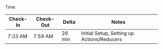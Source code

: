 Time

| Check-In | Check-Out| Delta | Notes |
| --- | --- | --- | --- |
| 7:33 AM | 7:59 AM | 26 min | Initial Setup, Setting up Actions/Reducers |
